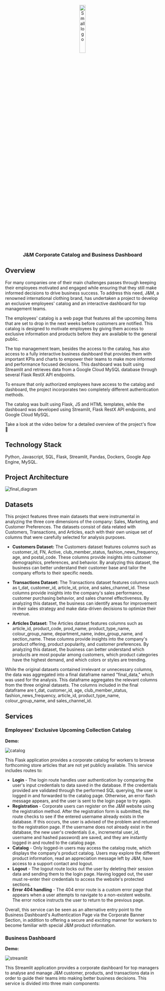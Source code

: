 <p align="center">
  <img src="https://user-images.githubusercontent.com/114337279/230568710-9de5ffda-ff76-4f74-9762-4878a7221d52.png" alt="Small logo" width="20%">
</p>
<h3 align="center">J&M Corporate Catalog and Business Dashboard</h3>

<h2> Overview </h2>

<p> For many companies one of their main challenges passes through keeping their employees motivated and engaged while ensuring that they still make informed decisions to drive business success. To address this need, J&M, a renowned international clothing brand, has undertaken a project to develop an exclusive employees' catalog and an interactive dashboard for top management teams.

The employees' catalog is a web page that features all the upcoming items that are set to drop in the next weeks before customers are notified. This catalog is designed to motivate employees by giving them access to exclusive information and products before they are available to the general public.

The top management team, besides the access to the catalog, has also access to a fully interactive business dashboard that provides them with important KPIs and charts to empower their teams to make more informed and performance focused decisions. This dashboard was built using Streamlit and retrieves data from a Google Cloud MySQL database through several Flask RestX API endpoints.

To ensure that only authorized employees have access to the catalog and dashboard, the project incorporates two completely different authentication methods.

The catalog was built using Flask, JS and HTML templates, while the dashboard was developed using Streamlit, Flask RestX API endpoints, and Google Cloud MySQL. 

Take a look at the video below for a detailed overview of the project's flow 🔽</p>


<h2> Technology Stack </h2>

Python, Javascript, SQL, Flask, Streamlit, Pandas, Dockers, Google App Engine, MySQL.


<h2> Project Architecture </h2>

![final_diagram](https://user-images.githubusercontent.com/114337279/230586242-e3f3ad5f-7cc6-4a00-bf53-640ecc2d1aab.png)

<h2> Datasets </h2>

This project features three main datasets that were instrumental in analyzing the three core dimensions of the company: Sales, Marketing, and Customer Preferences. The datasets consist of data related with Customers, Transactions, and Articles, each with their own unique set of columns that were carefully selected for analysis purposes.

- **Customers Dataset:** The Customers dataset features columns such as customer_id, FN, Active, club_member_status, fashion_news_frequency, age, and postal_code. These columns provide insights into customer demographics, preferences, and behavior. By analyzing this dataset, the business can better understand their customer base and tailor the company efforts to their specific needs.

- **Transactions Dataset:** The Transactions dataset features columns such as t_dat, customer_id, article_id, price, and sales_channel_id. These columns provide insights into the company's sales performance, customer purchasing behavior, and sales channel effectiveness. By analyzing this dataset, the business can identify areas for improvement in their sales strategy and make data-driven decisions to optimize their revenue.

- **Articles Dataset:** The Articles dataset features columns such as article_id, product_code, prod_name, product_type_name, colour_group_name, department_name, index_group_name, and section_name. These columns provide insights into the company's product offering, product popularity, and customer preferences. By analyzing this dataset, the business can better understand which products are most popular among customers, which product categories have the highest demand, and which colors or styles are trending.

While the original datasets contained irrelevant or unnecessary columns, the data was aggregated into a final dataframe named "final_data," which was used for the analysis. This dataframe aggregates the relevant columns from the three original datasets. The columns included in the final dataframe are t_dat, customer_id, age, club_member_status, fashion_news_frequency, article_id, product_type_name, colour_group_name, and sales_channel_id.

<h2> Services </h2>

<h3> Employees' Exclusive Upcoming Collection Catalog </h3>

**Demo:**

![catalog](https://user-images.githubusercontent.com/114337279/230591467-3e113662-d357-45d9-bf3a-7dea08824278.gif)

This Flask application provides a corporate catalog for workers to browse forthcoming store articles that are not yet publicly available. This service includes routes to: 

- **Login** - The login route handles user authentication by comparing the user's input credentials to data saved in the database. If the credentials provided are validated through the performed SQL querying, the user is logged in and forwarded to the catalog page. Otherwise, an error flash message appears, and the user is sent to the login page to try again.
- **Registration** -  Corporate users can register on the J&M website using the registration method. After the registration form is submitted, the route checks to see if the entered username already exists in the database. If this occurs, the user is advised of the problem and returned to the registration page. If the username does not already exist in the database, the new user's credentials (i.e., incremental user_id, username and hashed password) are saved, and they are instantly logged in and routed to the catalog page.
- **Catalog** - Only logged-in users may access the catalog route, which displays the company's product catalog. Users may explore the different product information, read an appreciation message left by J&M, have access to a support contact and logout.
- **Logout** - The logout route locks out the user by deleting their session data and sending them to the login page. Having logged out, the user must re-enter their credentials to access the website's protected sections.
- **Error 404 handling** - The 404 error route is a custom error page that appears when a user attempts to navigate to a non-existent website. The error notice instructs the user to return to the previous page.

Overall, this service can be seen as an alternative entry point to the Business Dashboard's Authentication Page via the Corporate Banner Section, in addition to offering a secure and exciting manner for workers to become familiar with special J&M product information.

<h3> Business Dashboard </h3>

**Demo:**

![streamlit](https://user-images.githubusercontent.com/114337279/230591489-f45869e8-2dd7-46db-88c6-396ec6a8dace.gif)

This Streamlit application provides a corporate dashboard for top managers to analyse and manage J&M customer, products, and transactions data in order to guide their teams into making better business decisions. This service is divided into three main components:




